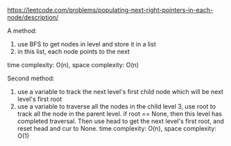 https://leetcode.com/problems/populating-next-right-pointers-in-each-node/description/

A method: 
1. use BFS to get nodes in level and store it in a list 
2. in this list, each node points to the next 

time complexity: O(n), space complexity: O(n)

Second method:
1. use a variable to track the next level's first child node which will be next level's first root
2. use a variable to traverse all the nodes in the child level 
3, use root to track all the node in the parent level. if root == None, then this level has completed traversal. Then use head to get the next level's first root, and reset head and cur to None.
time complexity: O(n), space complexity: O(1)

